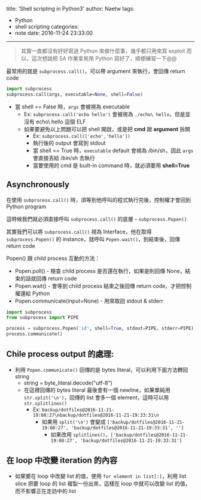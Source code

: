 title: 'Shell scripting in Python3'
author: Naetw
tags:
  - Python
  - shell scripting
categories:
  - note
date: 2016-11-24 23:33:00
---

> 其實一直都沒有好好寫過 Python 來做什麼事，幾乎都只用來寫 exploit 而以，這次想說把 SA 作業拿來用 Python 寫好了，順便練習一下@@

最常用的就是 `subprocess.call()`，可以帶 argument 來執行，會回傳 return code

```python
import subprocess
subprocess.call(args, executable=None, shell=False)
```

* 當 shell == False 時，`args` 會被視為 executable
    * Ex: `subprocess.call('echo hello')` 會被視為 `./echo\ hello`，但是並沒有 echo\ hello 這個 ELF
    * 如果要避免以上問題可以把 shell 開啟，或是把 **cmd** 跟 **argument** 拆開
        * Ex: `subprocess.call(['echo','hello'])`
        * 執行後的 output 會寫到 stdout
        * 當 shell == True 時，`executable` default 會視為 /bin/sh，因此 `args` 會直接丟給 /bin/sh 去執行
        * 當要使用的 cmd 是 built-in command 時，就必須要用 **shell=True**

## Asynchronously

在使用 `subprocess.call()` 時，須等到他呼叫的程式執行完後，控制權才會回到 Python program

這時候我們就必須直接呼叫 `subprocess.call()` 的底層 - `subprocess.Popen()`

其實我們可以將 `subprocess.call()` 視為 Interface，他在取得 `subprocess.Popen()` 的 instance，就呼叫 `Popen.wait()`，到結束後，回傳 return code

Popen() 跟 child process 互動的方法：

* Popen.poll() - 檢查 child process 是否還在執行，如果是則回傳 None，結束的話就回傳 return code
* Popen.wait() - 會等到 child process 結束之後回傳 return code，才把控制權還給 Python
* Popen.communicate(input=None) - 用來取回 stdout & stderr

```python
import subprocess
from subprocess import PIPE

process = subprocess.Popen('id', shell=True, stdout=PIPE, stderr=PIPE)
process.communicate()
```

## Chile process output 的處理:

* 利用 `Popen.communicate()` 回傳的是 bytes literal，可以利用下面方法轉回 string
    * string = byte_literal.decode("utf-8")
    * 在這裡回傳的 bytes literal 最後會有一個 newline，如果單純用 `str.split('\n')`，回傳的 list 會多一個 element，這時可以用 `str.splitlines()`
        * Ex: `backup/dotfiles@2016-11-21-19:08:27\nbackup/dotfiles@2016-11-21-19:33:31\n` 
            * 如果用 `split('\n')` 會變成 `['backup/dotfiles@2016-11-21-19:08:27', 'backup/dotfiles@2016-11-21-19:33:31', '']`
                * 如果改用 `splitlines()`，`['backup/dotfiles@2016-11-21-19:08:27', 'backup/dotfiles@2016-11-21-19:33:31']`

## 在 loop 中改變 iteration 的內容

* 如果要在 loop 中改變 list 的值，使用 `for element in list[:]`，利用 list slice 把要 loop 的 list 複製一份出來，這樣在 loop 中就可以改變 list 的值，而不影響正在走訪中的 list
